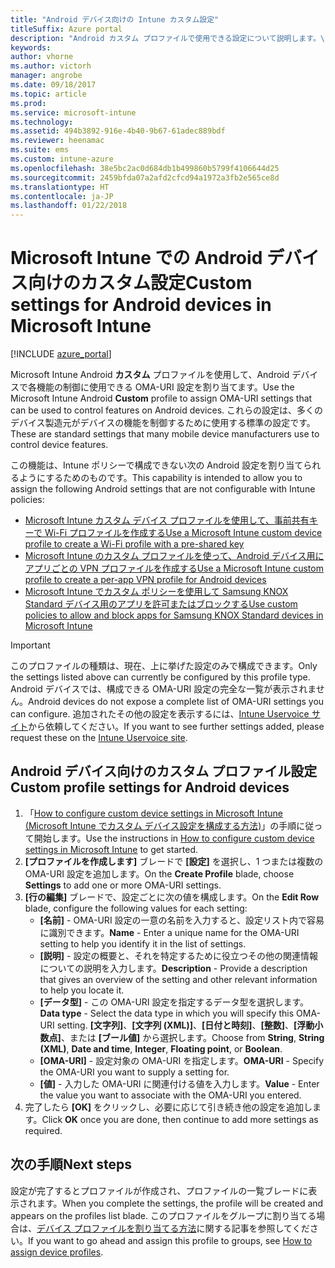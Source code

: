 ```yaml
---
title: "Android デバイス向けの Intune カスタム設定"
titleSuffix: Azure portal
description: "Android カスタム プロファイルで使用できる設定について説明します。\""
keywords: 
author: vhorne
ms.author: victorh
manager: angrobe
ms.date: 09/18/2017
ms.topic: article
ms.prod: 
ms.service: microsoft-intune
ms.technology: 
ms.assetid: 494b3892-916e-4b40-9b67-61adec889bdf
ms.reviewer: heenamac
ms.suite: ems
ms.custom: intune-azure
ms.openlocfilehash: 38e5bc2ac0d684db1b499860b5799f4106644d25
ms.sourcegitcommit: 2459bfda07a2afd2cfcd94a1972a3fb2e565ce8d
ms.translationtype: HT
ms.contentlocale: ja-JP
ms.lasthandoff: 01/22/2018
---
```

# <a name="custom-settings-for-android-devices-in-microsoft-intune"></a><span data-ttu-id="e9faa-103">Microsoft Intune での Android デバイス向けのカスタム設定</span><span class="sxs-lookup"><span data-stu-id="e9faa-103">Custom settings for Android devices in Microsoft Intune</span></span>

[!INCLUDE [azure_portal](./includes/azure_portal.md)]

<span data-ttu-id="e9faa-104">Microsoft Intune Android **カスタム** プロファイルを使用して、Android デバイスで各機能の制御に使用できる OMA-URI 設定を割り当てます。</span><span class="sxs-lookup"><span data-stu-id="e9faa-104">Use the Microsoft Intune Android **Custom** profile to assign OMA-URI settings that can be used to control features on Android devices.</span></span> <span data-ttu-id="e9faa-105">これらの設定は、多くのデバイス製造元がデバイスの機能を制御するために使用する標準の設定です。</span><span class="sxs-lookup"><span data-stu-id="e9faa-105">These are standard settings that many mobile device manufacturers use to control device features.</span></span>

<span data-ttu-id="e9faa-106">この機能は、Intune ポリシーで構成できない次の Android 設定を割り当てられるようにするためのものです。</span><span class="sxs-lookup"><span data-stu-id="e9faa-106">This capability is intended to allow you to assign the following Android settings that are not configurable with Intune policies:</span></span>

- [<span data-ttu-id="e9faa-107">Microsoft Intune カスタム デバイス プロファイルを使用して、事前共有キーで Wi-Fi プロファイルを作成する</span><span class="sxs-lookup"><span data-stu-id="e9faa-107">Use a Microsoft Intune custom device profile to create a Wi-Fi profile with a pre-shared key</span></span>](/intune/wi-fi-profile-shared-key)
- [<span data-ttu-id="e9faa-108">Microsoft Intune のカスタム プロファイルを使って、Android デバイス用にアプリごとの VPN プロファイルを作成する</span><span class="sxs-lookup"><span data-stu-id="e9faa-108">Use a Microsoft Intune custom profile to create a per-app VPN profile for Android devices</span></span>](/intune/android-pulse-secure-per-app-vpn)
- [<span data-ttu-id="e9faa-109">Microsoft Intune でカスタム ポリシーを使用して Samsung KNOX Standard デバイス用のアプリを許可またはブロックする</span><span class="sxs-lookup"><span data-stu-id="e9faa-109">Use custom policies to allow and block apps for Samsung KNOX Standard devices in Microsoft Intune</span></span>](/intune/samsung-knox-apps-allow-block)

>[!IMPORTANT]
><span data-ttu-id="e9faa-110">このプロファイルの種類は、現在、上に挙げた設定のみで構成できます。</span><span class="sxs-lookup"><span data-stu-id="e9faa-110">Only the settings listed above can currently be configured by this profile type.</span></span> <span data-ttu-id="e9faa-111">Android デバイスでは、構成できる OMA-URI 設定の完全な一覧が表示されません。</span><span class="sxs-lookup"><span data-stu-id="e9faa-111">Android devices do not expose a complete list of OMA-URI settings you can configure.</span></span> <span data-ttu-id="e9faa-112">追加されたその他の設定を表示するには、[Intune Uservoice サイト](https://microsoftintune.uservoice.com/forums/291681-ideas)から依頼してください。</span><span class="sxs-lookup"><span data-stu-id="e9faa-112">If you want to see further settings added, please request these on the [Intune Uservoice site](https://microsoftintune.uservoice.com/forums/291681-ideas).</span></span>

## <a name="custom-profile-settings-for-android-devices"></a><span data-ttu-id="e9faa-113">Android デバイス向けのカスタム プロファイル設定</span><span class="sxs-lookup"><span data-stu-id="e9faa-113">Custom profile settings for Android devices</span></span>

1. <span data-ttu-id="e9faa-114">「[How to configure custom device settings in Microsoft Intune (Microsoft Intune でカスタム デバイス設定を構成する方法)](custom-settings-configure.md)」の手順に従って開始します。</span><span class="sxs-lookup"><span data-stu-id="e9faa-114">Use the instructions in [How to configure custom device settings in Microsoft Intune](custom-settings-configure.md) to get started.</span></span>
2. <span data-ttu-id="e9faa-115">**[プロファイルを作成します]** ブレードで **[設定]** を選択し、1 つまたは複数の OMA-URI 設定を追加します。</span><span class="sxs-lookup"><span data-stu-id="e9faa-115">On the **Create Profile** blade, choose **Settings** to add one or more OMA-URI settings.</span></span>
3. <span data-ttu-id="e9faa-116">**[行の編集]** ブレードで、設定ごとに次の値を構成します。</span><span class="sxs-lookup"><span data-stu-id="e9faa-116">On the **Edit Row** blade, configure the following values for each setting:</span></span>
    - <span data-ttu-id="e9faa-117">**[名前]** - OMA-URI 設定の一意の名前を入力すると、設定リスト内で容易に識別できます。</span><span class="sxs-lookup"><span data-stu-id="e9faa-117">**Name** - Enter a unique name for the OMA-URI setting to help you identify it in the list of settings.</span></span>
    - <span data-ttu-id="e9faa-118">**[説明]** - 設定の概要と、それを特定するために役立つその他の関連情報についての説明を入力します。</span><span class="sxs-lookup"><span data-stu-id="e9faa-118">**Description** - Provide a description that gives an overview of the setting and other relevant information to help you locate it.</span></span>
    - <span data-ttu-id="e9faa-119">**[データ型]** - この OMA-URI 設定を指定するデータ型を選択します。</span><span class="sxs-lookup"><span data-stu-id="e9faa-119">**Data type** - Select the data type in which you will specify this OMA-URI setting.</span></span> <span data-ttu-id="e9faa-120">**[文字列]**、**[文字列 (XML)]**、**[日付と時刻]**、**[整数]**、**[浮動小数点]**、または **[ブール値]** から選択します。</span><span class="sxs-lookup"><span data-stu-id="e9faa-120">Choose from **String**, **String (XML)**, **Date and time**, **Integer**, **Floating point**, or **Boolean**.</span></span>
    - <span data-ttu-id="e9faa-121">**[OMA-URI]** - 設定対象の OMA-URI を指定します。</span><span class="sxs-lookup"><span data-stu-id="e9faa-121">**OMA-URI** - Specify the OMA-URI you want to supply a setting for.</span></span>
    - <span data-ttu-id="e9faa-122">**[値]** - 入力した OMA-URI に関連付ける値を入力します。</span><span class="sxs-lookup"><span data-stu-id="e9faa-122">**Value** - Enter the value you want to associate with the OMA-URI you entered.</span></span>
4. <span data-ttu-id="e9faa-123">完了したら **[OK]** をクリックし、必要に応じて引き続き他の設定を追加します。</span><span class="sxs-lookup"><span data-stu-id="e9faa-123">Click **OK** once you are done, then continue to add more settings as required.</span></span>

## <a name="next-steps"></a><span data-ttu-id="e9faa-124">次の手順</span><span class="sxs-lookup"><span data-stu-id="e9faa-124">Next steps</span></span>

<span data-ttu-id="e9faa-125">設定が完了するとプロファイルが作成され、プロファイルの一覧ブレードに表示されます。</span><span class="sxs-lookup"><span data-stu-id="e9faa-125">When you complete the settings, the profile will be created and appears on the profiles list blade.</span></span> <span data-ttu-id="e9faa-126">このプロファイルをグループに割り当てる場合は、[デバイス プロファイルを割り当てる方法](device-profile-assign.md)に関する記事を参照してください。</span><span class="sxs-lookup"><span data-stu-id="e9faa-126">If you want to go ahead and assign this profile to groups, see [How to assign device profiles](device-profile-assign.md).</span></span>




